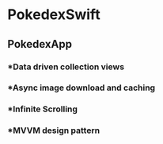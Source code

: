 # PokedexSwift

## PokedexApp 

### *Data driven collection views 
### *Async image download and caching
### *Infinite Scrolling
### *MVVM design pattern
